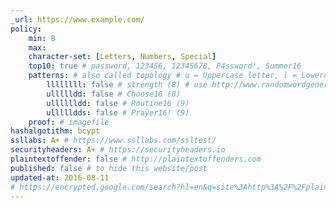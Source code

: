 ```yaml
---
_url: https://www.example.com/
policy:
    min: 8
    max:
    character-set: [Letters, Numbers, Special]
    top10: true # password, 123456, 12345678, P4ssword!, Summer16
    patterns: # also called topology # u = Uppercase letter, l = Lowercase letter, d = Decimal number (0-9)
        llllllll: false # strength (8) # use http://www.randomwordgenerator.com
        ullllldd: false # Choose16 (8)
        ulllllldd: false # Routine16 (9)
        ullllldds: false # Prayer16! (9)
    proof: # imagefile
hashalgotithm: bcypt
ssllabs: A+ # https://www.ssllabs.com/ssltest/
securityheaders: A+ # https://securityheaders.io
plaintextoffender: false # http://plaintextoffenders.com
published: false # to hide this website/post
updated-at: 2016-08-11
# https://encrypted.google.com/search?hl=en&q=site%3Ahttp%3A%2F%2Fplaintextoffenders.com%2F#hl=en&q=site:plaintextoffenders.com
---
```

